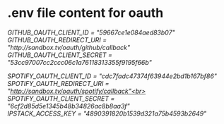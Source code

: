 <h1>.env file content for oauth</h1>
<i>
GITHUB_OAUTH_CLIENT_ID = "59667ce1e084aed83b07"<br>
GITHUB_OAUTH_REDIRECT_URI = "http://sandbox.tv/oauth/github/callback"<br>
GITHUB_OAUTH_CLIENT_SECRET = "53cc97007cc2ccc06c1a76118313355f9195f66b"<br>

SPOTIFY_OAUTH_CLIENT_ID = "cdc7fadc47374f63944e2bd1b167bf86"<br>
SPOTIFY_OAUTH_REDIRECT_URI = "http://sandbox.tv/oauth/spotify/callback"<br>
SPOTIFY_OAUTH_CLIENT_SECRET = "6cf2d85d5e1345b48b34826ac8b8aa3f"<br>
IPSTACK_ACCESS_KEY = "4890391820b1539d321a75b4593b2649"
</i>
